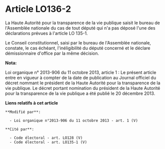 # Article LO136-2

La Haute Autorité pour la transparence de la vie publique saisit le bureau de l'Assemblée nationale du cas de tout député qui
n'a pas déposé l'une des déclarations prévues à l'article LO 135-1. 

Le Conseil constitutionnel, saisi par le bureau de l'Assemblée nationale, constate, le cas échéant, l'inéligibilité du député
concerné et le déclare démissionnaire d'office par la même décision.

**Nota:**

Loi organique n° 2013-906 du 11 octobre 2013, article 1 : Le présent  article entre en vigueur à compter de la date de
publication au Journal  officiel du décret nommant le président de la Haute Autorité pour la  transparence de la vie
publique. Le décret portant nomination du  président de la Haute Autorité pour la  transparence de la vie publique a  été
publié le 20 décembre 2013.

**Liens relatifs à cet article**

	**Modifié par**:

	  - Loi organique n°2013-906 du 11 octobre 2013 - art. 1 (V)

	**Cité par**:

	  - Code électoral - art. LO128 (V)
	  - Code électoral - art. LO135-1 (V)
